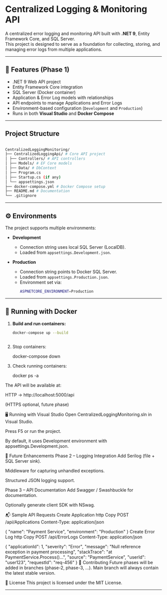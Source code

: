 # Centralized Logging & Monitoring API

A centralized error logging and monitoring API built with **.NET 9**, Entity Framework Core, and SQL Server.  
This project is designed to serve as a foundation for collecting, storing, and managing error logs from multiple applications.

---

## 🚀 Features (Phase 1)
- .NET 9 Web API project
- Entity Framework Core integration
- SQL Server (Docker container)
- Application & Error Log models with relationships
- API endpoints to manage Applications and Error Logs
- Environment-based configuration (`Development` and `Production`)
- Runs in both **Visual Studio** and **Docker Compose**

---

## Project Structure

```bash

CentralizedLoggingMonitoring/
├── CentralizedLoggingApi/ # Core API project
│ ├── Controllers/ # API controllers
│ ├── Models/ # EF Core models
│ ├── Data/ # DbContext
│ ├── Program.cs
│ ├── Startup.cs (if any)
│ └── appsettings.json
├── docker-compose.yml # Docker Compose setup
├── README.md # Documentation
└── .gitignore

```

---

## ⚙️ Environments
The project supports multiple environments:

- **Development**
  - Connection string uses local SQL Server (LocalDB).
  - Loaded from `appsettings.Development.json`.

- **Production**
  - Connection string points to Docker SQL Server.
  - Loaded from `appsettings.Production.json`.
  - Environment set via:
    ```bash
    ASPNETCORE_ENVIRONMENT=Production
    ```

---

## 🐳 Running with Docker
1. **Build and run containers:**

   ```bash
   docker-compose up --build
	
2. Stop containers:

	docker-compose down
	
3. Check running containers:

	docker ps -a
	
	
The API will be available at:

HTTP → http://localhost:5000/api

(HTTPS optional, future phase)

🖥️ Running with Visual Studio
Open CentralizedLoggingMonitoring.sln in Visual Studio.

Press F5 or run the project.

By default, it uses Development environment with appsettings.Development.json.

📌 Future Enhancements
Phase 2 – Logging Integration
Add Serilog (file + SQL Server sink).

Middleware for capturing unhandled exceptions.

Structured JSON logging support.

Phase 3 – API Documentation
Add Swagger / Swashbuckle for documentation.

Optionally generate client SDK with NSwag.

📬 Sample API Requests
Create Application
http
Copy
POST /api/Applications
Content-Type: application/json

{
  "name": "Payment Service",
  "environment": "Production"
}
Create Error Log
http
Copy
POST /api/ErrorLogs
Content-Type: application/json

{
  "applicationId": 1,
  "severity": "Error",
  "message": "Null reference exception in payment processing",
  "stackTrace": "at PaymentService.Process()...",
  "source": "PaymentService",
  "userId": "user123",
  "requestId": "req-456"
}
🤝 Contributing
Future phases will be added in branches (phase-2, phase-3, …).
Main branch will always contain the latest stable version.

📜 License
This project is licensed under the MIT License.


---
